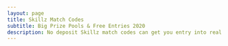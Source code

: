 ```yaml
---
layout: page
title: Skillz Match Codes
subtitle: Big Prize Pools & Free Entries 2020
description: No deposit Skillz match codes can get you entry into real money tournaments!
---
```

